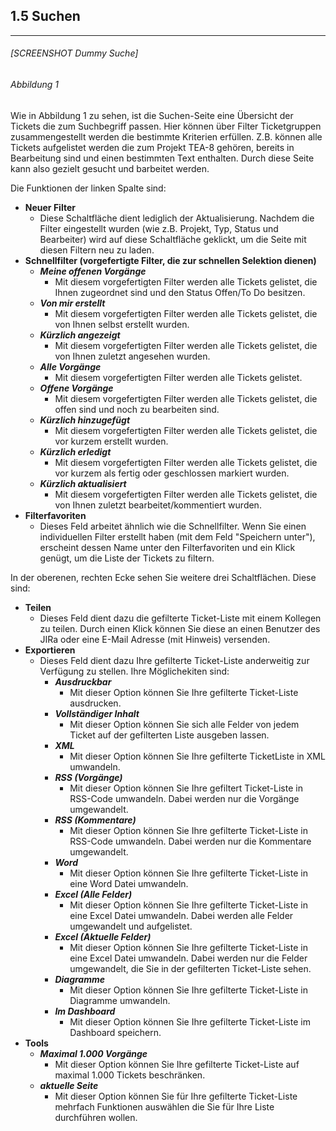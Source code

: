 ## 1.5 Suchen

---

###### \[SCREENSHOT Dummy Suche\]

###### _Abbildung 1_

Wie in Abbildung 1 zu sehen, ist die Suchen-Seite eine Übersicht der Tickets die zum Suchbegriff passen. Hier können über Filter Ticketgruppen zusammengestellt werden die bestimmte Kriterien erfüllen. Z.B. können alle Tickets aufgelistet werden die zum Projekt TEA-8 gehören, bereits in Bearbeitung sind und einen bestimmten Text enthalten. Durch diese Seite kann also gezielt gesucht und barbeitet werden.

Die Funktionen der linken Spalte sind:

* **Neuer Filter**
  * Diese Schaltfläche dient lediglich der Aktualisierung. Nachdem die Filter eingestellt wurden \(wie z.B. Projekt, Typ, Status und Bearbeiter\) wird auf diese Schaltfläche geklickt, um die Seite mit diesen Filtern neu zu laden.
* **Schnellfilter \(vorgefertigte Filter, die zur schnellen Selektion dienen\)**
  * _**Meine offenen Vorgänge**_
    * Mit diesem vorgefertigten Filter werden alle Tickets gelistet, die Ihnen zugeordnet sind und den Status Offen/To Do besitzen.
  * _**Von mir erstellt**_
    * Mit diesem vorgefertigten Filter werden alle Tickets gelistet, die von Ihnen selbst erstellt wurden.
  * _**Kürzlich angezeigt**_
    * Mit diesem vorgefertigten Filter werden alle Tickets gelistet, die von Ihnen zuletzt angesehen wurden.
  * _**Alle Vorgänge**_
    * Mit diesem vorgefertigten Filter werden alle Tickets gelistet.
  * _**Offene Vorgänge**_
    * Mit diesem vorgefertigten Filter werden alle Tickets gelistet, die offen sind und noch zu bearbeiten sind.
  * _**Kürzlich hinzugefügt**_
    * Mit diesem vorgefertigten Filter werden alle Tickets gelistet, die vor kurzem erstellt wurden.
  * _**Kürzlich erledigt**_
    * Mit diesem vorgefertigten Filter werden alle Tickets gelistet, die vor kurzem als fertig oder geschlossen markiert wurden.
  * _**Kürzlich aktualisiert**_
    * Mit diesem vorgefertigten Filter werden alle Tickets gelistet, die von Ihnen zuletzt bearbeitet/kommentiert wurden.
* **Filterfavoriten**
  * Dieses Feld arbeitet ähnlich wie die Schnellfilter. Wenn Sie einen individuellen Filter erstellt haben \(mit dem Feld "Speichern unter"\), erscheint dessen Name unter den Filterfavoriten und ein Klick genügt, um die Liste der Tickets zu filtern.

In der oberenen, rechten Ecke sehen Sie weitere drei Schaltflächen. Diese sind:

* **Teilen**
  * Dieses Feld dient dazu die gefilterte Ticket-Liste mit einem Kollegen zu teilen. Durch einen Klick können Sie diese an einen Benutzer des JIRa oder eine E-Mail Adresse \(mit Hinweis\) versenden.
* **Exportieren**
  * Dieses Feld dient dazu Ihre gefilterte Ticket-Liste anderweitig zur Verfügung zu stellen. Ihre Möglichekiten sind:
    * _**Ausdruckbar**_
      * Mit dieser Option können Sie Ihre gefilterte Ticket-Liste ausdrucken.
    * _**Vollständiger Inhalt**_
      * Mit dieser Option können Sie sich alle Felder von jedem Ticket auf der gefilterten Liste ausgeben lassen.
    * _**XML**_
      * Mit dieser Option können Sie Ihre gefilterte TicketListe in XML umwandeln.
    * _**RSS \(Vorgänge\)**_
      * Mit dieser Option können Sie Ihre gefiltert Ticket-Liste in RSS-Code umwandeln. Dabei werden nur die Vorgänge umgewandelt.
    * _**RSS \(Kommentare\)**_
      * Mit dieser Option können Sie Ihre gefilterte Ticket-Liste in RSS-Code umwandeln. Dabei werden nur die Kommentare umgewandelt.
    * _**Word**_
      * Mit dieser Option können Sie Ihre gefilterte Ticket-Liste in eine Word Datei umwandeln.
    * _**Excel \(Alle Felder\)**_
      * Mit dieser Option können Sie Ihre gefilterte Ticket-Liste in eine Excel Datei umwandeln. Dabei werden alle Felder umgewandelt und aufgelistet.
    * _**Excel \(Aktuelle Felder\)**_
      * Mit dieser Option können Sie Ihre gefilterte Ticket-Liste in eine Excel Datei umwandeln. Dabei werden nur die Felder umgewandelt, die Sie in der gefilterten Ticket-Liste sehen.
    * _**Diagramme**_
      * Mit dieser Option können Sie Ihre gefilterte Ticket-Liste in Diagramme umwandeln.
    * _**Im Dashboard**_
      * Mit dieser Option können Sie Ihre gefilterte Ticket-Liste im Dashboard speichern.
* **Tools**
  * _**Maximal 1.000 Vorgänge**_
    * Mit dieser Option können Sie Ihre gefilterte Ticket-Liste auf maximal 1.000 Tickets beschränken.
  * _**aktuelle Seite**_
    * Mit dieser Option können Sie für Ihre gefilterte Ticket-Liste mehrfach Funktionen auswählen die Sie für Ihre Liste durchführen wollen.



